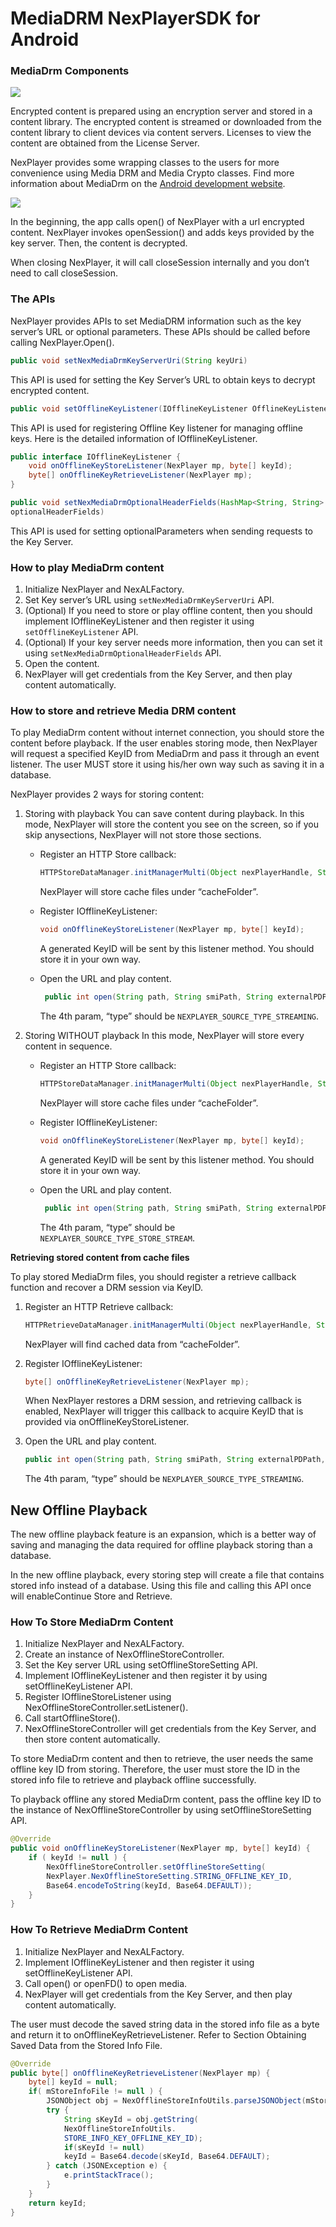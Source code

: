 # MediaDRM NexPlayerSDK for Android

### MediaDrm Components

![](assets/mediadrm_overview.png)

Encrypted content is prepared using an encryption server and stored in a content library. The encrypted content is streamed or downloaded from the content library to client devices via content servers. Licenses to view the content are obtained from the License Server.

NexPlayer provides some wrapping classes to the users for more convenience using Media DRM and Media Crypto classes. Find more information about MediaDrm on the [Android development website](https://developer.android.com/reference/android/media/MediaDrm.html).

![](assets/MediaDrm_with_NexPlayer_Sequence.png)

In the beginning, the app calls open() of NexPlayer with a url encrypted content. NexPlayer invokes openSession() and adds keys provided by the key server. Then, the content is decrypted.

When closing NexPlayer, it will call closeSession internally and you don’t need to call closeSession.

### The APIs

NexPlayer provides APIs to set MediaDRM information such as the key server’s URL or optional parameters. These APIs should be called before calling NexPlayer.Open().

```java
public void setNexMediaDrmKeyServerUri(String keyUri)
```

This API is used for setting the Key Server’s URL to obtain keys to decrypt encrypted content.

```java
public void setOfflineKeyListener(IOfflineKeyListener OfflineKeyListener)
```

This API is used for registering Offline Key listener for managing offline keys. Here is the detailed information of
IOfflineKeyListener.

```java
public interface IOfflineKeyListener {
	void onOfflineKeyStoreListener(NexPlayer mp, byte[] keyId);
	byte[] onOfflineKeyRetrieveListener(NexPlayer mp);
}
```

```java
public void setNexMediaDrmOptionalHeaderFields(HashMap<String, String>
optionalHeaderFields)
```

This API is used for setting optionalParameters when sending requests to the Key Server.

### How to play MediaDrm content

1. Initialize NexPlayer and NexALFactory.
2. Set Key server’s URL using `setNexMediaDrmKeyServerUri` API.
3. (Optional) If you need to store or play offline content, then you should implement IOfflineKeyListener and then register it using `setOfflineKeyListener` API.
4. (Optional) If your key server needs more information, then you can set it using `setNexMediaDrmOptionalHeaderFields` API.
5. Open the content.
6. NexPlayer will get credentials from the Key Server, and then play content automatically.

### How to store and retrieve Media DRM content

To play MediaDrm content without internet connection, you should store the content before playback. If the user enables storing mode, then NexPlayer will request a specified KeyID from MediaDrm and pass it through an event listener. The user MUST store it using his/her own way such as saving it in a database.

NexPlayer provides 2 ways for storing content:

1. Storing with playback
You can save content during playback. In this mode, NexPlayer will store the content you see on the screen, so if you skip anysections, NexPlayer will not store those sections.

	- Register an HTTP Store callback:
    
	    ```java
	    HTTPStoreDataManager.initManagerMulti(Object nexPlayerHandle, String strEngineLibName, String cachFolder);
	    ```
	   NexPlayer will store cache files under “cacheFolder”.
	   
	- Register IOfflineKeyListener:
	
		```java
	    void onOfflineKeyStoreListener(NexPlayer mp, byte[] keyId);
	    ```
	   A generated KeyID will be sent by this listener method. You should store it in your own way.
	   
	- Open the URL and play content.
		
		```java
		 public int open(String path, String smiPath, String externalPDPath, int type, int transportType)
		```
		The 4th param, “type” should be `NEXPLAYER_SOURCE_TYPE_STREAMING`.


2. Storing WITHOUT playback
    In this mode, NexPlayer will store every content in sequence.

	- Register an HTTP Store callback:
    
	    ```java
	    HTTPStoreDataManager.initManagerMulti(Object nexPlayerHandle, String strEngineLibName, String cachFolder);
	    ```
	   NexPlayer will store cache files under “cacheFolder”.
	   
	- Register IOfflineKeyListener:
	
		```java
	    void onOfflineKeyStoreListener(NexPlayer mp, byte[] keyId);
	    ```
	   A generated KeyID will be sent by this listener method. You should store it in your own way.
	   
	- Open the URL and play content.
		
		```java
		 public int open(String path, String smiPath, String externalPDPath, int type, int transportType)
		```
		The 4th param, “type” should be `NEXPLAYER_SOURCE_TYPE_STORE_STREAM`.
		
**Retrieving stored content from cache files**

To play stored MediaDrm files, you should register a retrieve callback function and recover a DRM session via KeyID.

1. Register an HTTP Retrieve callback:

	```java
	HTTPRetrieveDataManager.initManagerMulti(Object nexPlayerHandle, String strEngineLibName, String cachFolder);
	```
	
	NexPlayer will find cached data from “cacheFolder”.

2. Register IOfflineKeyListener:

	```java
	byte[] onOfflineKeyRetrieveListener(NexPlayer mp);
	```
	
	When NexPlayer restores a DRM session, and retrieving callback is enabled, NexPlayer will trigger this callback to acquire KeyID that is provided via onOfflineKeyStoreListener.

3. Open the URL and play content.

	```java
	public int open(String path, String smiPath, String externalPDPath, int type, int transportType)
	```
	
	The 4th param, “type” should be `NEXPLAYER_SOURCE_TYPE_STREAMING`.


## New Offline Playback

The new offline playback feature is an expansion, which is a better way of saving and managing the data required for offline playback storing than a database. 

In the new offline playback, every storing step will create a file that contains stored info instead of a database. Using this file and calling this API once will enableContinue Store and Retrieve.

### How To Store MediaDrm Content

1. Initialize NexPlayer and NexALFactory.
2. Create an instance of NexOfflineStoreController.
3. Set the Key server URL using setOfflineStoreSetting API.
4. Implement IOfflineKeyListener and then register it by using setOfflineKeyListener API.
5. Register IOfflineStoreListener using NexOfflineStoreController.setListener().
6. Call startOfflineStore().
7. NexOfflineStoreController will get credentials from the Key Server, and then store content automatically.

To store MediaDrm content and then to retrieve, the user needs the same offline key ID from storing. Therefore, the user must store the ID in the stored info file to retrieve and playback offline successfully.

To playback offline any stored MediaDrm content, pass the offline key ID to the instance of NexOfflineStoreController by using setOfflineStoreSetting API.

```java
@Override
public void onOfflineKeyStoreListener(NexPlayer mp, byte[] keyId) {
	if ( keyId != null ) {
		NexOfflineStoreController.setOfflineStoreSetting(
		NexPlayer.NexOfflineStoreSetting.STRING_OFFLINE_KEY_ID,
		Base64.encodeToString(keyId, Base64.DEFAULT));
	}
}
```

### How To Retrieve MediaDrm Content

1. Initialize NexPlayer and NexALFactory.
2. Implement IOfflineKeyListener and then register it using setOfflineKeyListener API.
3. Call open() or openFD() to open media.
4. NexPlayer will get credentials from the Key Server, and then play content automatically.

The user must decode the saved string data in the stored info file as a byte and return it to onOfflineKeyRetrieveListener. Refer to Section Obtaining Saved Data from the Stored Info File.

```java
@Override
public byte[] onOfflineKeyRetrieveListener(NexPlayer mp) {
	byte[] keyId = null;
	if( mStoreInfoFile != null ) {
		JSONObject obj = NexOfflineStoreInfoUtils.parseJSONObject(mStoreInfoFile);
		try {
			String sKeyId = obj.getString(
			NexOfflineStoreInfoUtils.
			STORE_INFO_KEY_OFFLINE_KEY_ID);
			if(sKeyId != null)
			keyId = Base64.decode(sKeyId, Base64.DEFAULT);
		} catch (JSONException e) {
			e.printStackTrace();
		}
	}
	return keyId;
}
```

